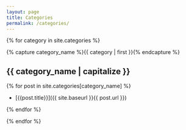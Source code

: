 ```yaml
---
layout: page
title: Categories
permalink: /categories/
---
```



{% for category in site.categories %}

{% capture category_name %}{{ category | first }}{% endcapture %}

## {{ category_name | capitalize }}

{% for post in site.categories[category_name] %}

- [{{post.title}}]({{ site.baseurl }}{{ post.url }})

{% endfor %}

{% endfor %}
